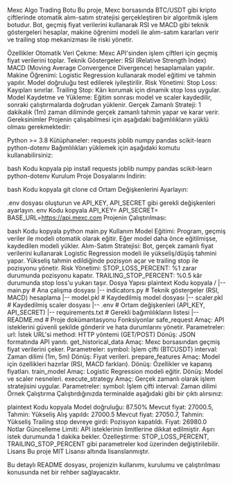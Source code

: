 Mexc Algo Trading Botu
Bu proje, Mexc borsasında BTC/USDT gibi kripto çiftlerinde otomatik alım-satım stratejisi gerçekleştiren bir algoritmik işlem botudur. Bot, geçmiş fiyat verilerini kullanarak RSI ve MACD gibi teknik göstergeleri hesaplar, makine öğrenimi modeli ile alım-satım kararları verir ve trailing stop mekanizması ile riski yönetir.

Özellikler
Otomatik Veri Çekme: Mexc API'sinden işlem çiftleri için geçmiş fiyat verilerini toplar.
Teknik Göstergeler:
RSI (Relative Strength Index)
MACD (Moving Average Convergence Divergence) hesaplamaları yapılır.
Makine Öğrenimi:
Logistic Regression kullanarak model eğitimi ve tahmin yapılır.
Model doğruluğu test edilerek iyileştirilir.
Risk Yönetimi:
Stop Loss: Kayıpları sınırlar.
Trailing Stop: Kârı korumak için dinamik stop loss uygular.
Model Kaydetme ve Yükleme:
Eğitim sonrası model ve scaler kaydedilir, sonraki çalıştırmalarda doğrudan yüklenir.
Gerçek Zamanlı Strateji:
1 dakikalık (1m) zaman diliminde gerçek zamanlı tahmin yapar ve karar verir.
Gereksinimler
Projenin çalışabilmesi için aşağıdaki bağımlılıkların yüklü olması gerekmektedir:

Python >= 3.8
Kütüphaneler:
requests
joblib
numpy
pandas
scikit-learn
python-dotenv
Bağımlılıkları yüklemek için aşağıdaki komutu kullanabilirsiniz:

bash
Kodu kopyala
pip install requests joblib numpy pandas scikit-learn python-dotenv
Kurulum
Proje Dosyalarını İndirin:

bash
Kodu kopyala
git clone <proje-repo-linki>
cd <proje-dizini>
Ortam Değişkenlerini Ayarlayın:

.env dosyası oluşturun ve API_KEY, API_SECRET gibi gerekli değişkenleri ayarlayın.
env
Kodu kopyala
API_KEY=
API_SECRET=
BASE_URL=https://api.mexc.com
Projenin Çalıştırılması:

bash
Kodu kopyala
python main.py
Kullanım
Model Eğitimi:
Program, geçmiş veriler ile modeli otomatik olarak eğitir.
Eğer model daha önce eğitilmişse, kaydedilen modeli yükler.
Alım-Satım Stratejisi:
Bot, gerçek zamanlı fiyat verilerini kullanarak Logistic Regression modeli ile yükseliş/düşüş tahmini yapar.
Yükseliş tahmin edildiğinde pozisyon açar ve trailing stop ile pozisyonu yönetir.
Risk Yönetimi:
STOP_LOSS_PERCENT: %1 zarar durumunda pozisyonu kapatır.
TRAILING_STOP_PERCENT: %0.5 kâr durumunda stop loss'u yukarı taşır.
Dosya Yapısı
plaintext
Kodu kopyala
/
|-- main.py                 # Ana çalışma dosyası
|-- indicators.py           # Teknik göstergeler (RSI, MACD) hesaplama
|-- model.pkl               # Kaydedilmiş model dosyası
|-- scaler.pkl              # Kaydedilmiş scaler dosyası
|-- .env                    # Ortam değişkenleri (API_KEY, API_SECRET)
|-- requirements.txt        # Gerekli bağımlılıkların listesi
|-- README.md               # Proje dokümantasyonu
Fonksiyonlar
safe_request
Amaç: API isteklerini güvenli şekilde gönderir ve hata durumlarını yönetir.
Parametreler:
url: İstek URL'si
method: HTTP yöntemi (GET/POST)
Dönüş: JSON formatında API yanıtı.
get_historical_data
Amaç: Mexc borsasından geçmiş fiyat verilerini çeker.
Parametreler:
symbol: İşlem çifti (BTCUSDT)
interval: Zaman dilimi (1m, 5m)
Dönüş: Fiyat verileri.
prepare_features
Amaç: Model için özellikleri hazırlar (RSI, MACD farkları).
Dönüş: Özellikler ve kapanış fiyatları.
train_model
Amaç: Logistic Regression modeli eğitir.
Dönüş: Model ve scaler nesneleri.
execute_strategy
Amaç: Gerçek zamanlı olarak işlem stratejisini uygular.
Parametreler:
symbol: İşlem çifti
interval: Zaman dilimi
Örnek Çalıştırma
Çalıştırdığınızda terminalde aşağıdaki gibi bir çıktı alırsınız:

plaintext
Kodu kopyala
Model doğruluğu: 87.50%
Mevcut fiyat: 27000.5, Tahmin: Yükseliş
Alış yapıldı: 27000.5
Mevcut fiyat: 27050.7, Tahmin: Yükseliş
Trailing stop devreye girdi: Pozisyon kapatıldı. Fiyat: 26980.0
Notlar
Güncelleme Limiti: API isteklerinin limitlerine dikkat edilmiştir. Aşırı istek durumunda 1 dakika bekler.
Özelleştirme: STOP_LOSS_PERCENT, TRAILING_STOP_PERCENT gibi parametreler kod üzerinden değiştirilebilir.
Lisans
Bu proje MIT Lisansı altında lisanslanmıştır.

Bu detaylı README dosyası, projenizin kullanımı, kurulumu ve çalıştırılması konusunda net bir rehber sağlayacaktır.






